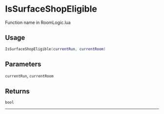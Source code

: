 # IsSurfaceShopEligible
Function name in RoomLogic.lua
## Usage
```lua
IsSurfaceShopEligible(currentRun, currentRoom)
```
## Parameters
`currentRun`, `currentRoom`
## Returns
`bool`

---